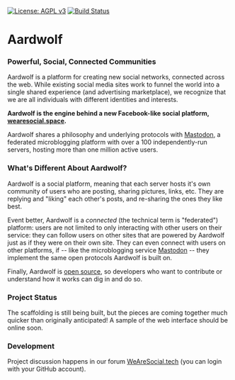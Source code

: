 [![License: AGPL v3](https://img.shields.io/badge/License-AGPL%20v3-blue.svg)](http://www.gnu.org/licenses/agpl-3.0)
[![Build Status](https://travis-ci.org/BanjoFox/Aardwolf.svg?branch=master)](https://travis-ci.org/BanjoFox/Aardwolf)

# Aardwolf

### Powerful, Social, Connected Communities

Aardwolf is a platform for creating new social networks, connected across the web. While existing social media sites work to funnel the world into a single shared experience (and advertising marketplace), we recognize that we are all individuals with different identities and interests.

**Aardwolf is the engine behind a new Facebook-like social platform, [wearesocial.space](http://wearesocial.space).**

Aardwolf shares a philosophy and underlying protocols with [Mastodon](http://joinmastodon.org), a federated microblogging platform with over a 100 independently-run servers, hosting more than one million active users.


### What's Different About Aardwolf?

Aardwolf is a social platform, meaning that each server hosts it's own community of users who are posting, sharing pictures, links, etc. They are replying and "liking" each other's posts, and re-sharing the ones they like best.

Event better, Aardwolf is a *connected* (the technical term is "federated") platform: users are not limited to only interacting with other users on their service: they can follow users on other sites that are powered by Aardwolf just as if they were on their own site. They can even connect with users on other platforms, if -- like the microblogging service [Mastodon](http://joinmastodon.org) -- they implement the same open protocols Aardwolf is built on.

Finally, Aardwolf is [open source](https://github.com/banjofox/aardwolf), so developers who want to contribute or understand how it works can dig in and do so.


### Project Status

The scaffolding is still being built, but the pieces are coming together much quicker than originally anticipated! A sample of the web interface should be online soon.


### Development

Project discussion happens in our forum [WeAreSocial.tech](http://wearesocial.tech/) (you can login with your GitHub account). 

